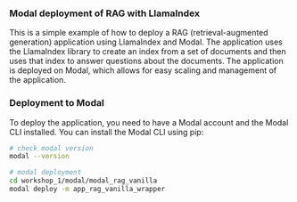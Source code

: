 ### Modal deployment of RAG with LlamaIndex

This is a simple example of how to deploy a RAG (retrieval-augmented generation) application using LlamaIndex and Modal. The application uses the LlamaIndex library to create an index from a set of documents and then uses that index to answer questions about the documents. The application is deployed on Modal, which allows for easy scaling and management of the application.

### Deployment to Modal
To deploy the application, you need to have a Modal account and the Modal CLI installed. You can install the Modal CLI using pip:

```bash
# check modal version
modal --version

# modal deployment
cd workshop_1/modal/modal_rag_vanilla
modal deploy -m app_rag_vanilla_wrapper
```
